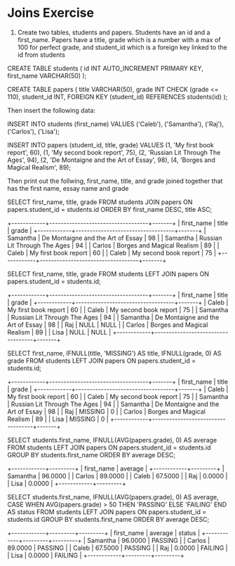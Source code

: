 # Joins Exercise 

1. Create two tables, students and papers. Students have an id and a first_name. Papers have a title, grade which is a number with a max of 100 for perfect grade, and student_id which is a foreign key linked to the id from students 

CREATE TABLE students (
    id INT AUTO_INCREMENT PRIMARY KEY,
    first_name VARCHAR(50)
);

CREATE TABLE papers (
    title VARCHAR(50),
    grade INT CHECK (grade <= 110),
    student_id INT,
    FOREIGN KEY (student_id) REFERENCES students(id) 
);

Then insert the following data:

INSERT INTO students (first_name) 
VALUES 
('Caleb'), ('Samantha'), ('Raj'), ('Carlos'), ('Lisa');

INSERT INTO papers (student_id, title, grade) 
VALUES
(1, 'My first book report', 60),
(1, 'My second book report', 75),
(2, 'Russian Lit Through The Ages', 94),
(2, 'De Montaigne and the Art of Essay', 98),
(4, 'Borges and Magical Realism', 89);

Then print out the follwing, first_name, title, and grade joined together that has the first name, essay name and grade

SELECT first_name, title, grade FROM students
JOIN papers ON papers.student_id = students.id
ORDER BY first_name DESC, title ASC;

+------------+-----------------------------------+-------+
| first_name | title                             | grade |
+------------+-----------------------------------+-------+
| Samantha   | De Montaigne and the Art of Essay |    98 |
| Samantha   | Russian Lit Through The Ages      |    94 |
| Carlos     | Borges and Magical Realism        |    89 |
| Caleb      | My first book report              |    60 |
| Caleb      | My second book report             |    75 |
+------------+-----------------------------------+-------+

SELECT first_name, title, grade
FROM students 
LEFT JOIN papers ON papers.student_id = students.id;

+------------+-----------------------------------+-------+
| first_name | title                             | grade |
+------------+-----------------------------------+-------+
| Caleb      | My first book report              |    60 |
| Caleb      | My second book report             |    75 |
| Samantha   | Russian Lit Through The Ages      |    94 |
| Samantha   | De Montaigne and the Art of Essay |    98 |
| Raj        | NULL                              |  NULL |
| Carlos     | Borges and Magical Realism        |    89 |
| Lisa       | NULL                              |  NULL |
+------------+-----------------------------------+-------+

SELECT 
first_name,
IFNULL(title, 'MISSING') AS title,
IFNULL(grade, 0) AS grade
FROM students 
LEFT JOIN papers ON papers.student_id = students.id;

+------------+-----------------------------------+-------+
| first_name | title                             | grade |
+------------+-----------------------------------+-------+
| Caleb      | My first book report              |    60 |
| Caleb      | My second book report             |    75 |
| Samantha   | Russian Lit Through The Ages      |    94 |
| Samantha   | De Montaigne and the Art of Essay |    98 |
| Raj        | MISSING                           |     0 |
| Carlos     | Borges and Magical Realism        |    89 |
| Lisa       | MISSING                           |     0 |
+------------+-----------------------------------+-------+


SELECT 
students.first_name,
IFNULL(AVG(papers.grade), 0) AS average
FROM students
LEFT JOIN papers ON papers.student_id = students.id
GROUP BY students.first_name
ORDER BY average DESC;

+------------+---------+
| first_name | average |
+------------+---------+
| Samantha   | 96.0000 |
| Carlos     | 89.0000 |
| Caleb      | 67.5000 |
| Raj        |  0.0000 |
| Lisa       |  0.0000 |
+------------+---------+

SELECT students.first_name, 
    IFNULL(AVG(papers.grade), 0) AS average, 
    CASE 
        WHEN AVG(papers.grade) > 50 THEN 'PASSING'
        ELSE 'FAILING'
    END AS status
FROM students
LEFT JOIN papers ON papers.student_id = students.id
GROUP BY students.first_name
ORDER BY average DESC;

+------------+---------+---------+
| first_name | average | status  |
+------------+---------+---------+
| Samantha   | 96.0000 | PASSING |
| Carlos     | 89.0000 | PASSING |
| Caleb      | 67.5000 | PASSING |
| Raj        |  0.0000 | FAILING |
| Lisa       |  0.0000 | FAILING |
+------------+---------+---------+
